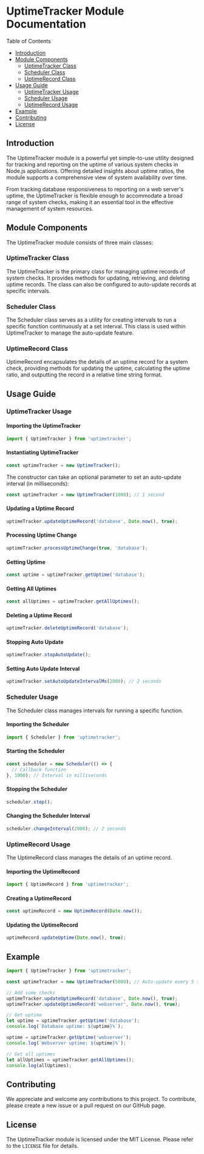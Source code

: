 # UptimeTracker Module Documentation

Table of Contents

- [Introduction](#introduction)
- [Module Components](#module-components)
  - [UptimeTracker Class](#uptimetracker-class)
  - [Scheduler Class](#scheduler-class)
  - [UptimeRecord Class](#uptimerecord-class)
- [Usage Guide](#usage-guide)
  - [UptimeTracker Usage](#uptimetracker-usage)
  - [Scheduler Usage](#scheduler-usage)
  - [UptimeRecord Usage](#uptimerecord-usage)
- [Example](#example)
- [Contributing](#contributing)
- [License](#license)

## Introduction

The UptimeTracker module is a powerful yet simple-to-use utility designed for tracking and reporting on the uptime of various system checks in Node.js applications. Offering detailed insights about uptime ratios, the module supports a comprehensive view of system availability over time.

From tracking database responsiveness to reporting on a web server's uptime, the UptimeTracker is flexible enough to accommodate a broad range of system checks, making it an essential tool in the effective management of system resources.

## Module Components

The UptimeTracker module consists of three main classes:

### UptimeTracker Class

The UptimeTracker is the primary class for managing uptime records of system checks. It provides methods for updating, retrieving, and deleting uptime records. The class can also be configured to auto-update records at specific intervals.

### Scheduler Class

The Scheduler class serves as a utility for creating intervals to run a specific function continuously at a set interval. This class is used within UptimeTracker to manage the auto-update feature.

### UptimeRecord Class

UptimeRecord encapsulates the details of an uptime record for a system check, providing methods for updating the uptime, calculating the uptime ratio, and outputting the record in a relative time string format.

## Usage Guide

### UptimeTracker Usage

#### Importing the UptimeTracker

```js
import { UptimeTracker } from 'uptimetracker';
```

#### Instantiating UptimeTracker

```js
const uptimeTracker = new UptimeTracker();
```

The constructor can take an optional parameter to set an auto-update interval (in milliseconds):

```js
const uptimeTracker = new UptimeTracker(1000); // 1 second
```

#### Updating a Uptime Record

```js
uptimeTracker.updateUptimeRecord('database', Date.now(), true);
```

#### Processing Uptime Change

```js
uptimeTracker.processUptimeChange(true, 'database');
```

#### Getting Uptime

```js
const uptime = uptimeTracker.getUptime('database');
```

#### Getting All Uptimes

```js
const allUptimes = uptimeTracker.getAllUptimes();
```

#### Deleting a Uptime Record

```js
uptimeTracker.deleteUptimeRecord('database');
```

#### Stopping Auto Update

```js
uptimeTracker.stopAutoUpdate();
```

#### Setting Auto Update Interval

```js
uptimeTracker.setAutoUpdateIntervalMs(2000); // 2 seconds
```

### Scheduler Usage

The Scheduler class manages intervals for running a specific function.

#### Importing the Scheduler

```js
import { Scheduler } from 'uptimetracker';
```

#### Starting the Scheduler

```js
const scheduler = new Scheduler(() => {
  // Callback function
}, 1000); // Interval in milliseconds
```

#### Stopping the Scheduler

```js
scheduler.stop();
```

#### Changing the Scheduler Interval

```js
scheduler.changeInterval(2000); // 2 seconds
```

### UptimeRecord Usage

The UptimeRecord class manages the details of an uptime record.

#### Importing the UptimeRecord

```js
import { UptimeRecord } from 'uptimetracker';
```

#### Creating a UptimeRecord

```js
const uptimeRecord = new UptimeRecord(Date.now());
```

#### Updating the UptimeRecord

```js
uptimeRecord.updateUptime(Date.now(), true);
```

## Example

```js
import { UptimeTracker } from 'uptimetracker';

const uptimeTracker = new UptimeTracker(5000); // Auto-update every 5 seconds

// Add some checks
uptimeTracker.updateUptimeRecord('database', Date.now(), true);
uptimeTracker.updateUptimeRecord('webserver', Date.now(), true);

// Get uptime
let uptime = uptimeTracker.getUptime('database');
console.log(`Database uptime: ${uptime}%`);

uptime = uptimeTracker.getUptime('webserver');
console.log(`Webserver uptime: ${uptime}%`);

// Get all uptimes
let allUptimes = uptimeTracker.getAllUptimes();
console.log(allUptimes);
```

## Contributing

We appreciate and welcome any contributions to this project. To contribute, please create a new issue or a pull request on our GitHub page.

## License

The UptimeTracker module is licensed under the MIT License. Please refer to the `LICENSE` file for details.
